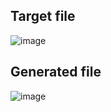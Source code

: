 ## Target file
![image](https://github.com/Pranay-Pandey/PlayCSS-solutions/assets/79053599/6c5b3223-f93c-455d-96aa-c425bbf440c0)

## Generated file
![image](https://github.com/Pranay-Pandey/PlayCSS-solutions/assets/79053599/264a2f46-b040-4dc7-b6e5-c98c9adca50b)
